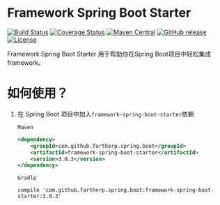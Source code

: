 # Framework Spring Boot Starter
[![Build Status](https://travis-ci.org/fartherp/framework-spring-boot.svg?branch=master)](https://travis-ci.org/fartherp/framework-spring-boot)
[![Coverage Status](https://coveralls.io/repos/github/fartherp/framework-spring-boot/badge.svg?branch=master)](https://coveralls.io/github/fartherp/framework-spring-boot?branch=master)
[![Maven Central](https://maven-badges.herokuapp.com/maven-central/com.github.fartherp.spring.boot/framework-spring-boot-starter/badge.svg)](https://maven-badges.herokuapp.com/maven-central/com.github.fartherp.spring.boot/framework-spring-boot-starter/)
[![GitHub release](https://img.shields.io/github/release/fartherp/framework-spring-boot.svg)](https://github.com/fartherp/framework-spring-boot/releases)
[![License](https://img.shields.io/badge/license-Apache%202-4EB1BA.svg)](https://www.apache.org/licenses/LICENSE-2.0.html)

Framework Spring Boot Starter 用于帮助你在Spring Boot项目中轻松集成framework。


# 如何使用？
1. 在 Spring Boot 项目中加入```framework-spring-boot-starter```依赖

    ```Maven```
    ``` xml
    <dependency>
        <groupId>com.github.fartherp.spring.boot</groupId>
        <artifactId>framework-spring-boot-starter</artifactId>
        <version>3.0.3</version>
    </dependency>
    ```
    ```Gradle```
    ```
    compile 'com.github.fartherp.spring.boot:framework-spring-boot-starter:3.0.3'
    ```